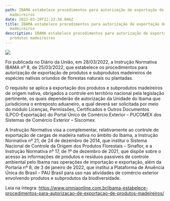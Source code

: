 ```yaml
---
path: IBAMA estabelece procedimentos para autorização de exportação de produtos
  madeireiros
date: 2022-03-29T22:23:38.046Z
title: IBAMA estabelece procedimentos para autorização de exportação de produtos
  madeireiros
description: IBAMA estabelece procedimentos para autorização de exportação de
  produtos madeireiros
---
```

<!--StartFragment-->

![](https://www.omniaonline.com.br/wp-content/uploads/2022/03/Site-LinkedIn-Facebook-15.png)

<!--StartFragment-->

Foi publicada no Diário da União, em 28/03/2022, a Instrução Normativa IBAMA nº 8, de 25/03/2022, que estabelece os procedimentos para autorização de exportação de produtos e subprodutos madeireiros de espécies nativas oriundos de florestas naturais ou plantadas.

O requisito se aplica à exportação dos produtos e subprodutos madeireiros de origem nativa, obrigados a controle em território nacional pela legislação pertinente, os quais dependerão de autorização da Unidade do Ibama que jurisdiciona o entreposto aduaneiro, a qual deverá ser solicitada por meio do módulo Licenças, Permissões, Certificados e Outros Documentos (LPCO-Exportação) do Portal Único de Comércio Exterior – PUCOMEX dos Sistemas de Comércio Exterior – Siscomex.

A Instrução Normativa visa a complementar, relativamente ao controle de exportação de cargas de madeira nativa no âmbito do Ibama, a Instrução Normativa nº 21, de 24 de dezembro de 2014, que institui o Sistema Nacional de Controle da Origem dos Produtos Florestais – Sinaflor, e a Instrução Normativa nº 17, de 1º de dezembro de 2021, que dispõe sobre o acesso às informações de produtos e resíduos passíveis de controle ambiental pelo Ibama nas operações de importação e exportação, além da Portaria nº 8, de 3 de janeiro de 2022, que institui a Plataforma de Anuência Única do Brasil – PAU Brasil para uso nas atividades de comércio exterior envolvendo produtos e subprodutos da biodiversidade.

Leia na íntegra: https://www.omniaonline.com.br/ibama-estabelece-procedimentos-para-autorizacao-de-exportacao-de-produtos-madeireiros/

<!--EndFragment-->

<!--EndFragment-->